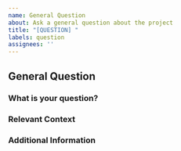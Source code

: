 ```yaml
---
name: General Question
about: Ask a general question about the project
title: "[QUESTION] "
labels: question
assignees: ''
---
```


## General Question

### **What is your question?**
<!-- Please provide a clear and concise question. -->

### **Relevant Context**
<!-- If your question is related to a specific section of the project, mention that here. -->

### **Additional Information**
<!-- Add any other context, links, or resources that might help in answering your question. -->
